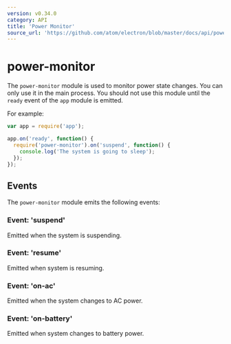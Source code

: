 ```yaml
---
version: v0.34.0
category: API
title: 'Power Monitor'
source_url: 'https://github.com/atom/electron/blob/master/docs/api/power-monitor.md'
---
```


# power-monitor

The `power-monitor` module is used to monitor power state changes. You can
only use it in the main process. You should not use this module until the `ready`
event of the `app` module is emitted.

For example:

```javascript
var app = require('app');

app.on('ready', function() {
  require('power-monitor').on('suspend', function() {
    console.log('The system is going to sleep');
  });
});
```

## Events

The `power-monitor` module emits the following events:

### Event: 'suspend'

Emitted when the system is suspending.

### Event: 'resume'

Emitted when system is resuming.

### Event: 'on-ac'

Emitted when the system changes to AC power.

### Event: 'on-battery'

Emitted when system changes to battery power.
